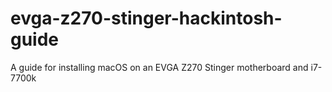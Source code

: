 # evga-z270-stinger-hackintosh-guide
A guide for installing macOS on an EVGA Z270 Stinger motherboard and i7-7700k
